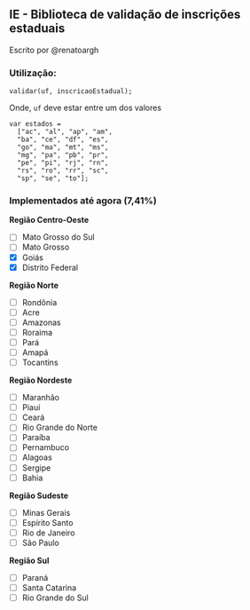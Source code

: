 ## IE - Biblioteca de validação de inscrições estaduais
Escrito por @renatoargh

### Utilização:

    validar(uf, inscricaoEstadual);
    
Onde, `uf` deve estar entre um dos valores 
    
    var estados =
      ["ac", "al", "ap", "am", 
      "ba", "ce", "df", "es",
      "go", "ma", "mt", "ms",
      "mg", "pa", "pb", "pr",
      "pe", "pi", "rj", "rn",
      "rs", "ro", "rr", "sc",
      "sp", "se", "to"];

### Implementados até agora (7,41%)
**Região Centro-Oeste**
- [ ] Mato Grosso do Sul
- [ ] Mato Grosso
- [x] Goiás
- [x] Distrito Federal

**Região Norte**
- [ ] Rondônia
- [ ] Acre
- [ ] Amazonas
- [ ] Roraima
- [ ] Pará
- [ ] Amapá
- [ ] Tocantins

**Região Nordeste** 
- [ ] Maranhão 
- [ ] Piauí 
- [ ] Ceará 
- [ ] Rio Grande do Norte 
- [ ] Paraíba 
- [ ] Pernambuco 
- [ ] Alagoas 
- [ ] Sergipe 
- [ ] Bahia 

**Região Sudeste** 
- [ ] Minas Gerais 
- [ ] Espírito Santo 
- [ ] Rio de Janeiro 
- [ ] São Paulo 

**Região Sul**
- [ ] Paraná
- [ ] Santa Catarina
- [ ] Rio Grande do Sul
